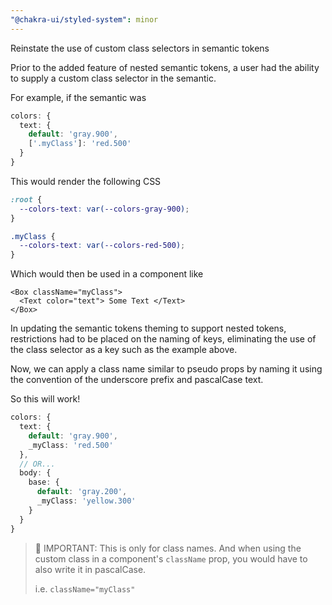 ```yaml
---
"@chakra-ui/styled-system": minor
---
```


Reinstate the use of custom class selectors in semantic tokens

Prior to the added feature of nested semantic tokens, a user had the ability to
supply a custom class selector in the semantic.

For example, if the semantic was

```ts
colors: {
  text: {
    default: 'gray.900',
    ['.myClass']: 'red.500'
  }
}
```

This would render the following CSS

```css
:root {
  --colors-text: var(--colors-gray-900);
}

.myClass {
  --colors-text: var(--colors-red-500);
}
```

Which would then be used in a component like

```tsx live=false
<Box className="myClass">
  <Text color="text"> Some Text </Text>
</Box>
```

In updating the semantic tokens theming to support nested tokens, restrictions
had to be placed on the naming of keys, eliminating the use of the class
selector as a key such as the example above.

Now, we can apply a class name similar to pseudo props by naming it using the
convention of the underscore prefix and pascalCase text.

So this will work!

```ts
colors: {
  text: {
    default: 'gray.900',
    _myClass: 'red.500'
  },
  // OR...
  body: {
    base: {
      default: 'gray.200',
      _myClass: 'yellow.300'
    }
  }
}
```

> 🚨 IMPORTANT: This is only for class names. And when using the custom class in
> a component's `className` prop, you would have to also write it in pascalCase.
>
> i.e. `className="myClass"`
